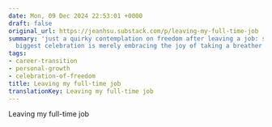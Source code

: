 ```yaml
---
date: Mon, 09 Dec 2024 22:53:01 +0000
draft: false
original_url: https://jeanhsu.substack.com/p/leaving-my-full-time-job
summary: 'just a quirky contemplation on freedom after leaving a job: sometimes, the
  biggest celebration is merely embracing the joy of taking a breather!'
tags:
- career-transition
- personal-growth
- celebration-of-freedom
title: Leaving my full-time job
translationKey: Leaving my full-time job
---
```


Leaving my full-time job